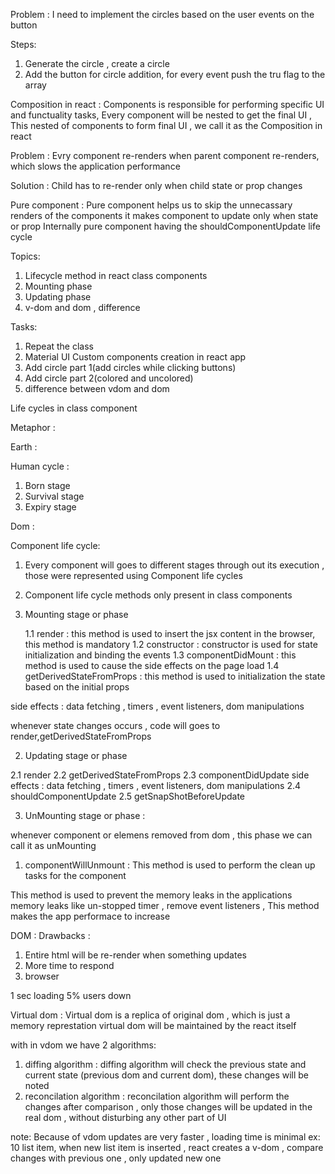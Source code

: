 Problem : I need to implement the circles based on the user events on the button

Steps:

1. Generate the circle , create a circle
2. Add the button for circle addition, for every event push the tru flag to the array

Composition in react : Components is responsible for performing specific UI and functuality tasks, Every component will be nested to get the final UI , This nested of components to form final UI , we call it as the Composition in react

Problem : Evry component re-renders when parent component re-renders, which slows the application performance

Solution : Child has to re-render only when child state or prop changes

Pure component : Pure component helps us to skip the unnecassary renders of the components
it makes component to update only when state or prop
Internally pure component having the shouldComponentUpdate life cycle

Topics:

1. Lifecycle method in react class components
2. Mounting phase
3. Updating phase
4. v-dom and dom , difference

Tasks:

1. Repeat the class
2. Material UI Custom components creation in react app
3. Add circle part 1(add circles while clicking buttons)
4. Add circle part 2(colored and uncolored)
5. difference between vdom and dom

Life cycles in class component

Metaphor :

Earth :

Human cycle :

1. Born stage
2. Survival stage
3. Expiry stage

Dom :

Component life cycle:

1. Every component will goes to different stages through out its execution , those were represented using
   Component life cycles
2. Component life cycle methods only present in class components

3. Mounting stage or phase

   1.1 render : this method is used to insert the jsx content in the browser, this method is mandatory
   1.2 constructor : constructor is used for state initialization and binding the events
   1.3 componentDidMount : this method is used to cause the side effects on the page load
   1.4 getDerivedStateFromProps : this method is used to initialization the state based on the initial props

side effects : data fetching , timers , event listeners, dom manipulations

whenever state changes occurs , code will goes to render,getDerivedStateFromProps

2. Updating stage or phase

2.1 render
2.2 getDerivedStateFromProps
2.3 componentDidUpdate
side effects : data fetching , timers , event listeners, dom manipulations
2.4 shouldComponentUpdate
2.5 getSnapShotBeforeUpdate

3. UnMounting stage or phase :

whenever component or elemens removed from dom , this phase we can call it as unMounting

1. componentWillUnmount : This method is used to perform the clean up tasks for the component

This method is used to prevent the memory leaks in the applications
memory leaks like un-stopped timer , remove event listeners , This method makes the app performace to increase

DOM : Drawbacks :

1. Entire html will be re-render when something updates
2. More time to respond
3. browser

1 sec loading 5% users down

Virtual dom : Virtual dom is a replica of original dom , which is just a memory represtation
virtual dom will be maintained by the react itself

with in vdom we have 2 algorithms:

1. diffing algorithm : diffing algorithm will check the previous state and current state (previous dom and current dom), these changes will be noted
2. reconcilation algorithm : reconcilation algorithm will perform the changes after comparison , only those changes will be updated in the real dom , without disturbing any other part of UI

note: Because of vdom updates are very faster , loading time is minimal
ex: 10 list item, when new list item is inserted , react creates a v-dom , compare changes with previous one , only updated new one
